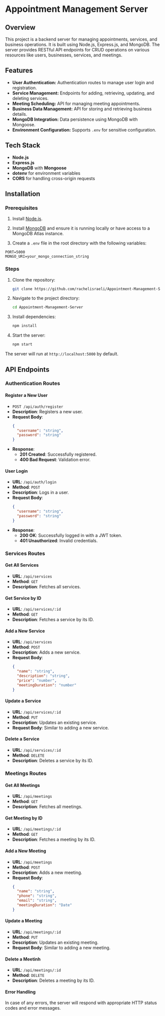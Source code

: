 # Appointment Management Server

## Overview
This project is a backend server for managing appointments, services, and business operations. It is built using Node.js, Express.js, and MongoDB. The server provides RESTful API endpoints for CRUD operations on various resources like users, businesses, services, and meetings.

## Features
- **User Authentication:** Authentication routes to manage user login and registration.
- **Service Management:** Endpoints for adding, retrieving, updating, and deleting services.
- **Meeting Scheduling:** API for managing meeting appointments.
- **Business Data Management:** API for storing and retrieving business details.
- **MongoDB Integration:** Data persistence using MongoDB with Mongoose.
- **Environment Configuration:** Supports `.env` for sensitive configuration.

## Tech Stack
- **Node.js**
- **Express.js**
- **MongoDB** with **Mongoose**
- **dotenv** for environment variables
- **CORS** for handling cross-origin requests

## Installation

### Prerequisites
1. Install [Node.js](https://nodejs.org/).
   
2. Install [MongoDB](https://www.mongodb.com/) and ensure it is running locally or have access to a MongoDB Atlas instance.

3. Create a `.env` file in the root directory with the following variables:

```env
PORT=5000
MONGO_URI=your_mongo_connection_string
```

### Steps
1. Clone the repository:
   ```bash
   git clone https://github.com/rachelisraeli/Appointment-Management-Server.git
   ```
   
2. Navigate to the project directory:
   ```bash
   cd Appointment-Management-Server
   ```
   
3. Install dependencies:
   ```bash
   npm install
   ```
   
4. Start the server:
   ```bash
   npm start
   ```

The server will run at `http://localhost:5000` by default.

## API Endpoints

### Authentication Routes

#### Register a New User
- `POST /api/auth/register`
- **Description**: Registers a new user.
- **Request Body**:
  ```json
  {
    "username": "string",
    "password": "string"
  }
  ```
- **Response**:
  - **201 Created**: Successfully registered.
  - **400 Bad Request**: Validation error.

#### User Login
- **URL**: `/api/auth/login`
- **Method**: `POST`
- **Description**: Logs in a user.
- **Request Body**:
  ```json
  {
    "username": "string",
    "password": "string"
  }
  ```
- **Response**:
  - **200 OK**: Successfully logged in with a JWT token.
  - **401 Unauthorized**: Invalid credentials.

### Services Routes

#### Get All Services
- **URL**: `/api/services`
- **Method**: `GET`
- **Description**: Fetches all services.

#### Get Service by ID
- **URL**: `/api/services/:id`
- **Method**: `GET`
- **Description**: Fetches a service by its ID.

#### Add a New Service
- **URL**: `/api/services`
- **Method**: `POST`
- **Description**: Adds a new service.
- **Request Body**:
  ```json
  {
    "name": "string",
    "description": "string",
    "price": "number",
    "meetingDuration": "number"
  }
  ```

#### Update a Service
- **URL**: `/api/services/:id`
- **Method**: `PUT`
- **Description**: Updates an existing service.
- **Request Body**: Similar to adding a new service.

#### Delete a Service
- **URL**: `/api/services/:id`
- **Method**: `DELETE`
- **Description**: Deletes a service by its ID.

### Meetings Routes

#### Get All Meetings
- **URL**: `/api/meetings`
- **Method**: `GET`
- **Description**: Fetches all meetings.

#### Get Meeting by ID
- **URL**: `/api/meetings/:id`
- **Method**: `GET`
- **Description**: Fetches a meeting by its ID.

#### Add a New Meeting
- **URL**: `/api/meetings`
- **Method**: `POST`
- **Description**: Adds a new meeting.
- **Request Body**:
  ```json
  {
    "name": "string",
    "phone": "string",
    "email": "string",
    "meetingDuration": "Date"
  }
  ```

#### Update a Meeting
- **URL**: `/api/meetings/:id`
- **Method**: `PUT`
- **Description**: Updates an existing meeting.
- **Request Body**: Similar to adding a new meeting.

#### Delete a Meetinh
- **URL**: `/api/meetings/:id`
- **Method**: `DELETE`
- **Description**: Deletes a meeting by its ID.


#### Error Handling
In case of any errors, the server will respond with appropriate HTTP status codes and error messages.

